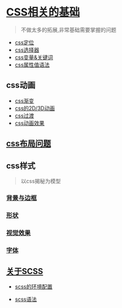 # [CSS相关的基础](css基础/css.md)

>不做太多的拓展,非常基础需要掌握的问题

* [css定位](css基础/定位.md)
* [css选择器](css基础/css选择器.md)
* [css变量&关键词](css基础/css变量&全局关键字.md)
* [css属性值语法](css基础/css属性值语法.md)

## css动画

* [css渐变](./css动画/渐变.md)
* [css的2D/3D动画](./css动画/CSS动画2D-3D.md)
* [css过渡](css动画/CSS过渡.md)
* [css动画效果](css动画/CSS动画.md)

## [css布局问题](css布局/css布局.md)

## css样式

>以css揭秘为模型

### [背景与边框](css样式/背景与边框/背景和边框.md)

### [形状](css样式/形状/形状.md)

### [视觉效果](css样式/视觉效果/视觉效果.md)

### [字体](css样式/字体/css字体.md)

## [关于SCSS](scss/1、相关介绍.md)

* [scss的环境配置](scss/2、环境配置.md)

* [scss语法](scss/3、scss语法.md)
